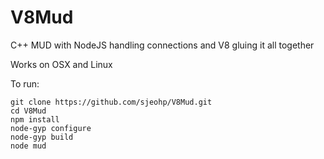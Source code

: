 V8Mud
=====

C++ MUD with NodeJS handling connections and V8 gluing it all together

Works on OSX and Linux

To run:

    git clone https://github.com/sjeohp/V8Mud.git
    cd V8Mud
    npm install
    node-gyp configure
    node-gyp build
    node mud
